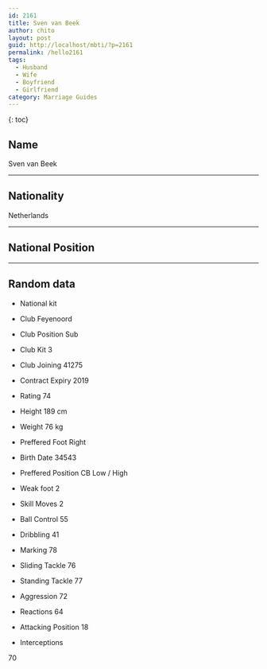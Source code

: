 ```yaml
---
id: 2161
title: Sven van Beek
author: chito
layout: post
guid: http://localhost/mbti/?p=2161
permalink: /hello2161
tags:
  - Husband
  - Wife
  - Boyfriend
  - Girlfriend
category: Marriage Guides
---
```



{: toc}


## Name  
Sven van Beek 

* * *

## Nationality  
Netherlands 

* * *

## National Position 

* * *

## Random data 

  * National kit 
  * Club 
Feyenoord 

  * Club Position 
Sub 

  * Club Kit 
3 

  * Club Joining 
41275 

  * Contract Expiry 
2019 

  * Rating 
74 

  * Height 
189 cm 

  * Weight 
76 kg 

  * Preffered Foot 
Right 

  * Birth Date 
34543 

  * Preffered Position 
CB Low / High 

  * Weak foot 
2 

  * Skill Moves 
2 

  * Ball Control 
55 

  * Dribbling 
41 

  * Marking 
78 

  * Sliding Tackle 
76 

  * Standing Tackle 
77 

  * Aggression 
72 

  * Reactions 
64 

  * Attacking Position 
18 

  * Interceptions 

70</ul>
